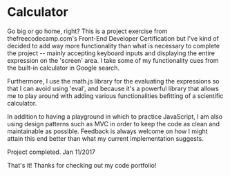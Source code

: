 # Calculator
Go big or go home, right? This is a project exercise from thefreecodecamp.com's Front-End Developer Certification but I've kind of 
decided to add way more functionality than what is necessary to complete the project -- mainly accepting keyboard inputs and displaying
the entire expression on the 'screen' area. I take some of my functionality cues from the built-in calculator in Google search.

Furthermore, I use the math.js library for the evaluating the expressions so that I can avoid using 'eval', and because it's
a powerful library that allows me to play around with adding various functionalities befitting of a scientific calculator.

In addition to having a playground in which to practice JavaScript, I am also using design patterns such as
MVC in order to keep the code as clean and maintainable as possible. Feedback is always welcome on how I might attain this end better
than what my current implementation suggests.

Project completed. Jan 11/2017

That's it! Thanks for checking out my code portfolio!
